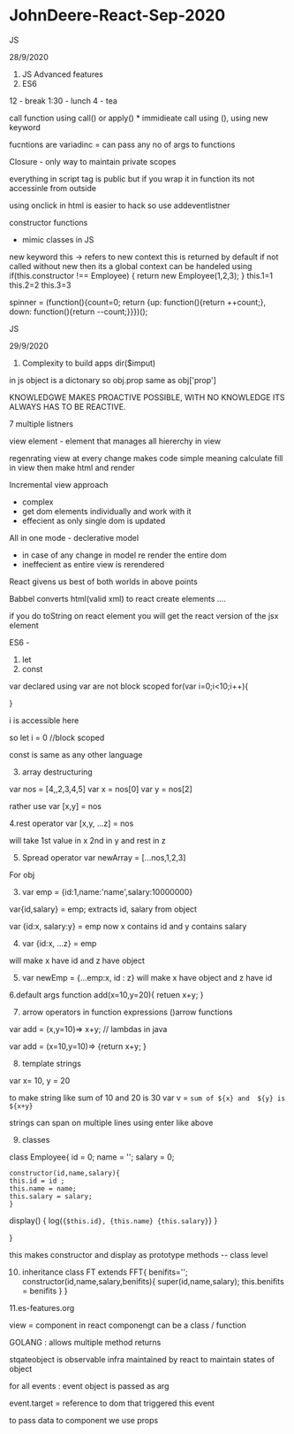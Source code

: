 # JohnDeere-React-Sep-2020

JS

28/9/2020

1. JS Advanced features
2. ES6

12 - break 
1:30 - lunch
4 - tea


call function using call() or apply() * 
immidieate call using (), using new keyword

fucntions are variadinc = can pass any no of args to functions

Closure - only way to maintain private scopes

everything in script tag is public
but if you wrap it in function its not accessinle from outside

using onclick in html is easier to hack
so use addeventlistner

constructor functions
- mimic classes in JS

new keyword
this -> refers to new context
this is returned by default
if not called without new then its a global context
can be handeled using if(this.constructor !== Employee)
{
	return new Employee(1,2,3);
}
this.1=1
this.2=2
this.3=3

spinner = (function(){count=0; return {up: function(){return ++count;}, down: function(){return --count;}}})();

JS

29/9/2020

1. Complexity to build apps
dir($imput)

in js object is a dictonary
so obj.prop same as obj['prop']

KNOWLEDGWE MAKES PROACTIVE POSSIBLE, WITH NO KNOWLEDGE ITS ALWAYS HAS TO BE REACTIVE.

7 multiple listners

view element - element that manages all hiererchy in view


regenrating view at every change makes code simple
meaning calculate fill in view then make html and render


Incremental view approach 
- complex 
- get dom elements individually and work with it
- effecient as only single dom is updated

All in one mode - declerative model 
- in case of any change in model re render the entire dom
- ineffecient as entire view is rerendered


React givens us best of both worlds in above points

Babbel converts html(valid xml) to react create elements ....

if you do toString on react element you will get the react version of the jsx element



ES6 - 

1. let
2. const

var declared using var are not block scoped
for(var i=0;i<10;i++){
	
}

i is accessible here

so let i = 0 //block scoped

const is same as any other language


3. array destructuring 

var nos = [4,,2,3,4,5]
var x = nos[0]
var y = nos[2]

rather use 
var [x,y] = nos

4.rest operator
var [x,y, ...z] = nos

will take 1st value in x 2nd in y and rest in z

5. Spread operator
var newArray = [...nos,1,2,3]

For obj

3. var emp = {id:1,name:'name',salary:10000000}

var{id,salary} = emp;
extracts id, salary from object


 var {id:x, salary:y} = emp
now x contains id and y contains salary


4. var {id:x, ...z} = emp

will make x have id and z have object 


5. var newEmp = {...emp:x, id : z}
will make x have object and z have id 

6.default args
function add(x=10,y=20){
	retuen x+y;
}

7. arrow operators in function expressions ()arrow functions

var add = (x,y=10)=> x+y; // lambdas in java

var add = (x=10,y=10)=> {return x+y; }

8. template strings

var x= 10, y = 20

to make string like 
sum of 10 and 20 is 30
var v = `sum of ${x} and 
${y} is ${x+y}`

strings can span on multiple lines
using enter like above

9. classes

class Employee{
	id = 0;
	name = '';
	salary = 0;

	constructor(id,name,salary){
	this.id = id ;
	this.name = name;
	this.salary = salary;
	}

display()
{
log(`{$this.id}, {this.name} {this.salary}`}
}

}


this makes constructor and display as prototype methods -- class level


10. inheritance
class FT extends FFT{
	benifits='';
	constructor(id,name,salary,benifits){
		super(id,name,salary);
		this.benifits = benifits
	}
}

11.es-features.org



view = component in react
componengt can be a class / function

GOLANG : allows multiple method returns

stqateobject is observable infra maintained by react to maintain states of object

for all events : event object is passed as arg

event.target = reference to dom that triggered this event

to pass data to component we use props

